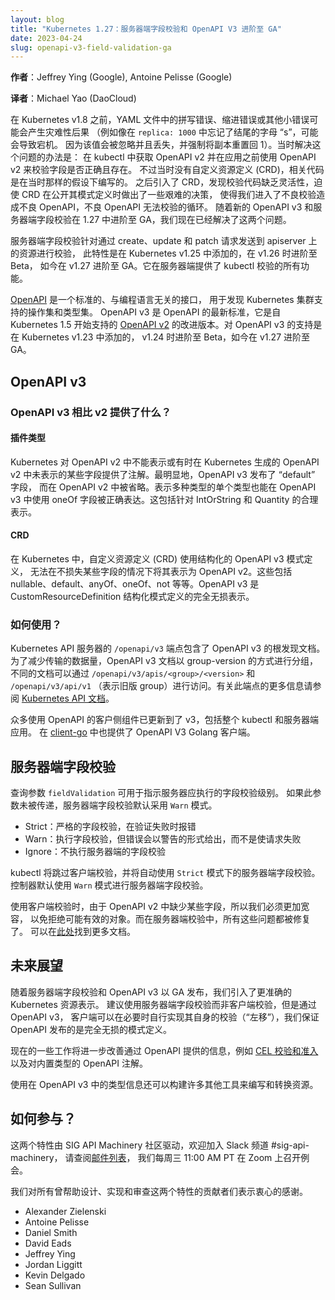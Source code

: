 ```yaml
---
layout: blog
title: "Kubernetes 1.27：服务器端字段校验和 OpenAPI V3 进阶至 GA"
date: 2023-04-24
slug: openapi-v3-field-validation-ga
---
```


**作者**：Jeffrey Ying (Google), Antoine Pelisse (Google)

**译者**：Michael Yao (DaoCloud)

在 Kubernetes v1.8 之前，YAML 文件中的拼写错误、缩进错误或其他小错误可能会产生灾难性后果
（例如像在 `replica: 1000` 中忘记了结尾的字母 “s”，可能会导致宕机。
因为该值会被忽略并且丢失，并强制将副本重置回 1）。当时解决这个问题的办法是：
在 kubectl 中获取 OpenAPI v2 并在应用之前使用 OpenAPI v2 来校验字段是否正确且存在。
不过当时没有自定义资源定义 (CRD)，相关代码是在当时那样的假设下编写的。
之后引入了 CRD，发现校验代码缺乏灵活性，迫使 CRD 在公开其模式定义时做出了一些艰难的决策，
使得我们进入了不良校验造成不良 OpenAPI，不良 OpenAPI 无法校验的循环。
随着新的 OpenAPI v3 和服务器端字段校验在 1.27 中进阶至 GA，我们现在已经解决了这两个问题。

服务器端字段校验针对通过 create、update 和 patch 请求发送到 apiserver 上的资源进行校验，
此特性是在 Kubernetes v1.25 中添加的，在 v1.26 时进阶至 Beta，
如今在 v1.27 进阶至 GA。它在服务器端提供了 kubectl 校验的所有功能。

[OpenAPI](https://swagger.io/specification/) 是一个标准的、与编程语言无关的接口，
用于发现 Kubernetes 集群支持的操作集和类型集。
OpenAPI v3 是 OpenAPI 的最新标准，它是自 Kubernetes 1.5 开始支持的
[OpenAPI v2](https://kubernetes.io/blog/2016/12/kubernetes-supports-openapi/)
的改进版本。对 OpenAPI v3 的支持是在 Kubernetes v1.23 中添加的，
v1.24 时进阶至 Beta，如今在 v1.27 进阶至 GA。

## OpenAPI v3

### OpenAPI v3 相比 v2 提供了什么？

#### 插件类型

Kubernetes 对 OpenAPI v2 中不能表示或有时在 Kubernetes 生成的 OpenAPI v2
中未表示的某些字段提供了注解。最明显地，OpenAPI v3 发布了 “default” 字段，
而在 OpenAPI v2 中被省略。表示多种类型的单个类型也能在 OpenAPI v3 中使用
oneOf 字段被正确表达。这包括针对 IntOrString 和 Quantity 的合理表示。

#### CRD

在 Kubernetes 中，自定义资源定义 (CRD) 使用结构化的 OpenAPI v3 模式定义，
无法在不损失某些字段的情况下将其表示为 OpenAPI v2。这些包括
nullable、default、anyOf、oneOf、not 等等。OpenAPI v3 是
CustomResourceDefinition 结构化模式定义的完全无损表示。

### 如何使用？

Kubernetes API 服务器的 `/openapi/v3` 端点包含了 OpenAPI v3 的根发现文档。
为了减少传输的数据量，OpenAPI v3 文档以 group-version 的方式进行分组，
不同的文档可以通过 `/openapi/v3/apis/<group>/<version>` 和 `/openapi/v3/api/v1`
（表示旧版 group）进行访问。有关此端点的更多信息请参阅
[Kubernetes API 文档](/zh-cn/docs/concepts/overview/kubernetes-api/)。

众多使用 OpenAPI 的客户侧组件已更新到了 v3，包括整个 kubectl 和服务器端应用。
在 [client-go](https://github.com/kubernetes/client-go/blob/release-1.27/openapi3/root.go)
中也提供了 OpenAPI V3 Golang 客户端。

## 服务器端字段校验

查询参数 `fieldValidation` 可用于指示服务器应执行的字段校验级别。
如果此参数未被传递，服务器端字段校验默认采用 `Warn` 模式。

- Strict：严格的字段校验，在验证失败时报错
- Warn：执行字段校验，但错误会以警告的形式给出，而不是使请求失败
- Ignore：不执行服务器端的字段校验

kubectl 将跳过客户端校验，并将自动使用 `Strict` 模式下的服务器端字段校验。
控制器默认使用 `Warn` 模式进行服务器端字段校验。

使用客户端校验时，由于 OpenAPI v2 中缺少某些字段，所以我们必须更加宽容，
以免拒绝可能有效的对象。而在服务器端校验中，所有这些问题都被修复了。
可以在[此处](/zh-cn/docs/reference/using-api/api-concepts/#field-validation)找到更多文档。

## 未来展望

随着服务器端字段校验和 OpenAPI v3 以 GA 发布，我们引入了更准确的 Kubernetes 资源表示。
建议使用服务器端字段校验而非客户端校验，但是通过 OpenAPI v3，
客户端可以在必要时自行实现其自身的校验（“左移”），我们保证 OpenAPI 发布的是完全无损的模式定义。

现在的一些工作将进一步改善通过 OpenAPI 提供的信息，例如
[CEL 校验和准入](/zh-cn/docs/reference/using-api/cel/)以及对内置类型的 OpenAPI 注解。

使用在 OpenAPI v3 中的类型信息还可以构建许多其他工具来编写和转换资源。

## 如何参与？

这两个特性由 SIG API Machinery 社区驱动，欢迎加入 Slack 频道 \#sig-api-machinery，
请查阅[邮件列表](https://groups.google.com/g/kubernetes-sig-api-machinery)，
我们每周三 11:00 AM PT 在 Zoom 上召开例会。

我们对所有曾帮助设计、实现和审查这两个特性的贡献者们表示衷心的感谢。

- Alexander Zielenski
- Antoine Pelisse
- Daniel Smith
- David Eads
- Jeffrey Ying
- Jordan Liggitt
- Kevin Delgado
- Sean Sullivan
